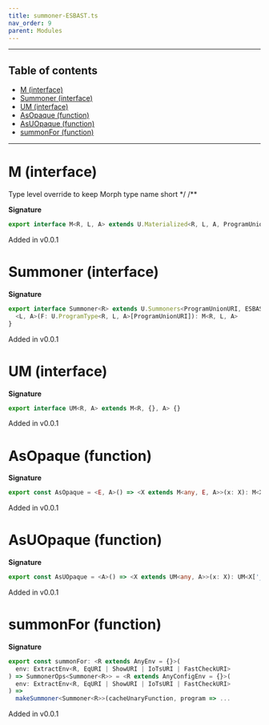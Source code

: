 ```yaml
---
title: summoner-ESBAST.ts
nav_order: 9
parent: Modules
---
```


---

<h2 class="text-delta">Table of contents</h2>

- [M (interface)](#m-interface)
- [Summoner (interface)](#summoner-interface)
- [UM (interface)](#um-interface)
- [AsOpaque (function)](#asopaque-function)
- [AsUOpaque (function)](#asuopaque-function)
- [summonFor (function)](#summonfor-function)

---

# M (interface)

Type level override to keep Morph type name short \*/
/\*\*

**Signature**

```ts
export interface M<R, L, A> extends U.Materialized<R, L, A, ProgramUnionURI, ESBASTInterpreterURI> {}
```

Added in v0.0.1

# Summoner (interface)

**Signature**

```ts
export interface Summoner<R> extends U.Summoners<ProgramUnionURI, ESBASTInterpreterURI, R> {
  <L, A>(F: U.ProgramType<R, L, A>[ProgramUnionURI]): M<R, L, A>
}
```

Added in v0.0.1

# UM (interface)

**Signature**

```ts
export interface UM<R, A> extends M<R, {}, A> {}
```

Added in v0.0.1

# AsOpaque (function)

**Signature**

```ts
export const AsOpaque = <E, A>() => <X extends M<any, E, A>>(x: X): M<X['_R'], E, A> => ...
```

Added in v0.0.1

# AsUOpaque (function)

**Signature**

```ts
export const AsUOpaque = <A>() => <X extends UM<any, A>>(x: X): UM<X['_R'], A> => ...
```

Added in v0.0.1

# summonFor (function)

**Signature**

```ts
export const summonFor: <R extends AnyEnv = {}>(
  env: ExtractEnv<R, EqURI | ShowURI | IoTsURI | FastCheckURI>
) => SummonerOps<Summoner<R>> = <R extends AnyConfigEnv = {}>(
  env: ExtractEnv<R, EqURI | ShowURI | IoTsURI | FastCheckURI>
) =>
  makeSummoner<Summoner<R>>(cacheUnaryFunction, program => ...
```

Added in v0.0.1
